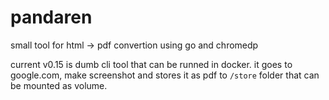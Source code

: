 # pandaren
small tool for html -> pdf convertion using go and chromedp

current v0.15 is dumb cli tool that can be runned in docker.
it goes to google.com, make screenshot and stores it as pdf to `/store` folder that can be mounted as volume.
